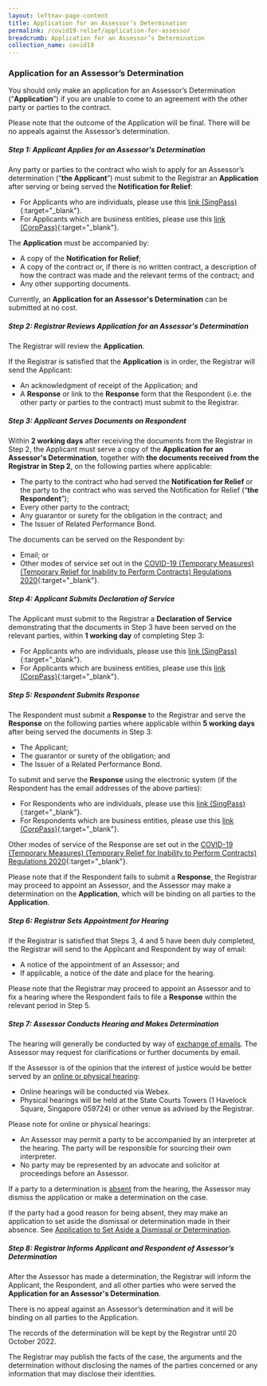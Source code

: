 ```yaml
---
layout: leftnav-page-content
title: Application for an Assessor’s Determination
permalink: /covid19-relief/application-for-assessor
breadcrumb: Application for an Assessor’s Determination
collection_name: covid19
---
```

### Application for an Assessor’s Determination ###

You should only make an application for an Assessor’s Determination (“<b>Application</b>”) if you are unable to come to an agreement with the other party or parties to the contract. 

Please note that the outcome of the Application will be final. There will be no appeals against the Assessor’s determination. 

##### Step 1: Applicant Applies for an Assessor's Determination #####
Any party or parties to the contract who wish to apply for an Assessor’s determination (“<b>the Applicant</b>”) must submit to the Registrar an <b>Application</b> after serving or being served the <b>Notification for Relief</b>:
* For Applicants who are individuals, please use this [link (SingPass)](https://go.gov.sg/application-for-determination-singpass){:target="_blank"}.
* For Applicants which are business entities, please use this [link (CorpPass)](https://go.gov.sg/application-for-determination-corppass){:target="_blank"}.

The <b>Application</b> must be accompanied by:
* A copy of the <b>Notification for Relief</b>;
* A copy of the contract or, if there is no written contract, a description of how the contract was made and the relevant terms of the contract; and
* Any other supporting documents.

Currently, an <b>Application for an Assessor's Determination</b> can be submitted at no cost.


##### Step 2: Registrar Reviews Application for an Assessor's Determination #####
The Registrar will review the <b>Application</b>.

If the Registrar is satisfied that the <b>Application</b> is in order, the Registrar will send the Applicant:
* An acknowledgment of receipt of the Application; and
* A <b>Response</b> or link to the <b>Response</b> form that the Respondent (i.e. the other party or parties to the contract) must submit to the Registrar.

##### Step 3: Applicant Serves Documents on Respondent #####
Within <b>2 working days</b> after receiving the documents from the Registrar in Step 2, the Applicant must serve a copy of the <b>Application for an Assessor's Determination</b>, together with <b>the documents received from the Registrar in Step 2</b>, on the following parties where applicable:
* The party to the contract who had served the <b>Notification for Relief</b> or the party to the contract who was served the Notification for Relief (“<b>the Respondent</b>”);
* Every other party to the contract; 
* Any guarantor or surety for the obligation in the contract; and
* The Issuer of Related Performance Bond.

The documents can be served on the Respondent by:
* Email; or
* Other modes of service set out in the [COVID-19 (Temporary Measures) (Temporary Relief for Inability to Perform Contracts) Regulations 2020](https://sso.agc.gov.sg/SL/COVID19TMA2020-S303-2020?DocDate=20200420){:target="_blank"}.

##### Step 4: Applicant Submits Declaration of Service #####
The Applicant must submit to the Registrar a <b>Declaration of Service</b> demonstrating that the documents in Step 3 have been served on the relevant parties, within <b>1 working day</b> of completing Step 3:
* For Applicants who are individuals, please use this 
[link (SingPass)](https://go.gov.sg/declaration-of-service-singpass){:target="_blank"}.
* For Applicants which are business entities, please use this [link (CorpPass)](https://go.gov.sg/declaration-of-service-corppass){:target="_blank"}. 

##### Step 5: Respondent Submits Response #####
The Respondent must submit a <b>Response</b> to the Registrar and serve the <b>Response</b> on the following parties where applicable within <b>5 working days</b> after being served the documents in Step 3:
* The Applicant;
* The guarantor or surety of the obligation; and
* The Issuer of a Related Performance Bond.

To submit and serve the <b>Response</b> using the electronic system (if the Respondent has the email addresses of the above parties):
* For Respondents who are individuals, please use this [link (SingPass)](https://go.gov.sg/response-to-application-singpass){:target="_blank"}.
* For Respondents which are business entities, please use this [link (CorpPass)](https://go.gov.sg/response-to-application-corppass){:target="_blank"}.

Other modes of service of the Response are set out in the [COVID-19 (Temporary Measures) (Temporary Relief for Inability to Perform Contracts) Regulations 2020](https://sso.agc.gov.sg/SL/COVID19TMA2020-S303-2020?DocDate=20200420){:target="_blank"}.

Please note that if the Respondent fails to submit a <b>Response</b>, the Registrar may proceed to appoint an Assessor, and the Assessor may make a determination on the <b>Application</b>, which will be binding on all parties to the <b>Application</b>.

##### Step 6: Registrar Sets Appointment for Hearing #####
If the Registrar is satisfied that Steps 3, 4 and 5 have been duly completed, the Registrar will send to the Applicant and Respondent by way of email:
* A notice of the appointment of an Assessor; and
* If applicable, a notice of the date and place for the hearing.

Please note that the Registrar may proceed to appoint an Assessor and to fix a hearing where the Respondent fails to file a <b>Response</b> within the relevant period in Step 5. 

##### Step 7: Assessor Conducts Hearing and Makes Determination #####
The hearing will generally be conducted by way of <u>exchange of emails</u>. The Assessor may request for clarifications or further documents by email.

If the Assessor is of the opinion that the interest of justice would be better served by an <u>online or physical hearing</u>:
* Online hearings will be conducted via Webex.
* Physical hearings will be held at the State Courts Towers (1 Havelock Square, Singapore 059724) or other venue as advised by the Registrar.

Please note for online or physical hearings:
* An Assessor may permit a party to be accompanied by an interpreter at the hearing. The party will be responsible for sourcing their own interpreter.
* No party may be represented by an advocate and solicitor at proceedings before an Assessor.

If a party to a determination is <u>absent</u> from the hearing, the Assessor may dismiss the application or make a determination on the case.

If the party had a good reason for being absent, they may make an application to set aside the dismissal or determination made in their absence. See [Application to Set Aside a Dismissal or Determination](/covid19-relief/set-aside-dismissal-or-determination).
  
##### Step 8: Registrar Informs Applicant and Respondent of Assessor’s Determination #####
After the Assessor has made a determination, the Registrar will inform the Applicant, the Respondent, and all other parties who were served the <b>Application for an Assessor's Determination</b>.

There is no appeal against an Assessor’s determination and it will be binding on all parties to the Application.

The records of the determination will be kept by the Registrar until 20 October 2022.

The Registrar may publish the facts of the case, the arguments and the determination without disclosing the names of the parties concerned or any information that may disclose their identities.



<!-- 
<table>
  <tr>
    <th width="100">
      <p style="text-align: justify">Step 1</p>
    </th>
    <th>
      <p style="text-align: justify">Applicant Applies for Assessment</p>
    </th>
  </tr>
  <tr>
    <td>
    </td>
    <td><p style="text-align: justify">
      Any party or parties to the contract who wish to apply for an Assessor’s determination (“the Applicant”) must submit to the Registrar an Application after serving or being served the Notification for Relief:
      <ul>
<li style="text-align: justify"> For Applicants who are individuals, please use this link (SingPass).</li>
<li style="text-align: justify">For Applicants which are business entities, please use this link (CorpPass).</li>
        </ul>
    </td>
  </tr>
</table>
 -->
